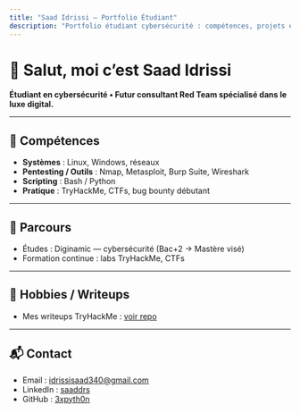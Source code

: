 ```yaml
---
title: "Saad Idrissi — Portfolio Étudiant"
description: "Portfolio étudiant cybersécurité : compétences, projets et contact"
---
```


# 👋 Salut, moi c’est Saad Idrissi

**Étudiant en cybersécurité • Futur consultant Red Team spécialisé dans le luxe digital.**  

---

## 🔧 Compétences
- **Systèmes** : Linux, Windows, réseaux  
- **Pentesting / Outils** : Nmap, Metasploit, Burp Suite, Wireshark  
- **Scripting** : Bash / Python  
- **Pratique** : TryHackMe, CTFs, bug bounty débutant  

---

## 🧾 Parcours
- Études : Diginamic — cybersécurité (Bac+2 → Mastère visé)  
- Formation continue : labs TryHackMe, CTFs  

---

## 🎯 Hobbies / Writeups
- Mes writeups TryHackMe : [voir repo](https://github.com/3xpyth0n/writeups)

---

## 📬 Contact
- Email : idrissisaad340@gmail.com  
- LinkedIn : [saaddrs](https://linkedin.com/in/saaddrs)  
- GitHub : [3xpyth0n](https://github.com/3xpyth0n)

